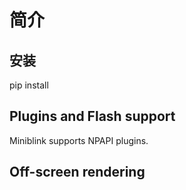 # 简介


## 安装

pip install






## Plugins and Flash support

Miniblink supports NPAPI plugins.

## Off-screen rendering

